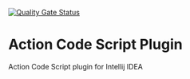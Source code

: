 [![Quality Gate Status](https://sonarcloud.io/api/project_badges/measure?project=COCONUTmkII_ActionCodeScriptPlugin&metric=alert_status)](https://sonarcloud.io/summary/new_code?id=COCONUTmkII_ActionCodeScriptPlugin)
# Action Code Script Plugin
Action Code Script plugin for Intellij IDEA
